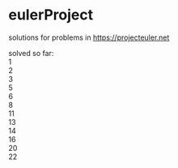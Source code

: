 # eulerProject

solutions for problems in
https://projecteuler.net

solved so far:  
1  
2  
3  
5  
6  
8  
11  
13  
14  
16  
20  
22  
